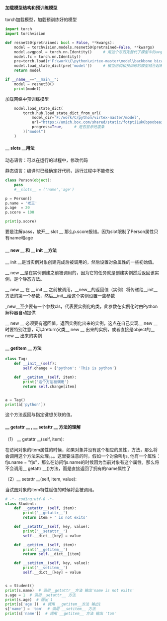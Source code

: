#### 加载模型结构和预训练模型

torch加载模型，加载预训练好的模型

```python
import torch
import torchvision

def resnet50(pretrained: bool = False, **kwargs):
    model = torchvision.models.resnet50(pretrained=False, **kwargs)		# 加载resnet50模型
    model.avgpool = torch.nn.Identity()     # 用这个东西先替代了模型中的avgpool层
    model.fc = torch.nn.Identity()
    pre=torch.load(r'F:\work\C\python\virtex-master\model\backbone_bicaptioning_R_50_L1_H2048.pth')		# 加载本地的预训练模型
    model.load_state_dict(pre['model'])		# 模型结构和预训练的模型结合起来了
    return model

if __name__=="__main__":
    model = resnet50()
    print(model)
```

加载网络中预训练模型

```python
    model.load_state_dict(
        torch.hub.load_state_dict_from_url(
            model_dir='F:/work/C/python/virtex-master/model',
            url="https://umich.box.com/shared/static/fotpti1uk6bpoobeazysfc6fdbndvy90.pth",
            progress=True,     # 是否显示进度条
        )["model"]
    )
```



#### __ slots __用法

动态语言：可以在运行的过程中，修改代码

静态语言：编译时已经确定好代码，运行过程中不能修改

```python
class Person(object):
    pass
    #__slots__ = ('name','age')

p = Person()
p.name = '老王'
p.age  = 20
p.score = 100

print(p.score)
```

要是注解pass，放开__ slot __ 那么p.score报错。因为slot限制了Person属性只有name和age



#### __ new __ 和 __ init __方法

__ init __是当实例对象创建完成后被调用的，然后设置对象属性的一些初始值。

__ new __是在实例创建之前被调用的，因为它的任务就是创建实例然后返回该实例，是个静态方法。

__ new __ 在 __ init __ 之前被调用，__new__的返回值（实例）将传递给__init__方法的第一个参数，然后__init__给这个实例设置一些参数

_new__至少要有一个参数cls，代表要实例化的类，此参数在实例化时由Python解释器自动提供

__ new __ 必须要有返回值，返回实例化出来的实例，这点在自己实现__ new __ 时要特别注意，可以return父类__ new __ 出来的实例，或者直接是object的__ new __ 出来的实例


#### __ getitem __ 方法

```python
class Tag:
    def __init__(self):
        self.change = {'python': 'This is python'}

    def __getitem__(self, item):
        print('这个方法被调用')
        return self.change[item]


a = Tag()
print(a['python'])
```

这个方法返回与指定键想关联的值。



####  __ getattr __ , __ setattr __ 方法的理解

（1） __ getattr __(self, item):

在访问对象的item属性的时候，如果对象并没有这个相应的属性，方法，那么将会调用这个方法来处理。。。这里要注意的时，假如一个对象叫fjs,  他有一个属性：fjs.name = "fjs"，那么在访问fjs.name的时候因为当前对象有这个属性，那么将不会调用__ getattr __()方法，而是直接返回了拥有的name属性了

（2）__ setattr __(self, item, value):

当试图对象的item特性赋值的时候将会被调用。

```python
# -*- coding:utf-8 -*-
class Student:
    def __getattr__(self, item):
        print('__getattr__')
        return item + ' is not exits'

    def __setattr__(self, key, value):
        print('__setattr__')
        self.__dict__[key] = value

    def __getitem__(self, item):
        print('__getitem__')
        return self.__dict__[item]

    def __setitem__(self, key, value):
        print('__setitem__')
        self.__dict__[key] = value


s = Student()
print(s.name)  # 调用__getattr__方法 输出'name is not exits'
s.age = 1  # 调用__setattr__ 方法
print(s.age)  # 输出 1
print(s['age'])  # 调用 __getitem__方法 输出1
s['name'] = 'tom'  # 调用 __setitem__ 方法
print(s['name'])  # 调用 __getitem__ 方法 输出 'tom'

```

